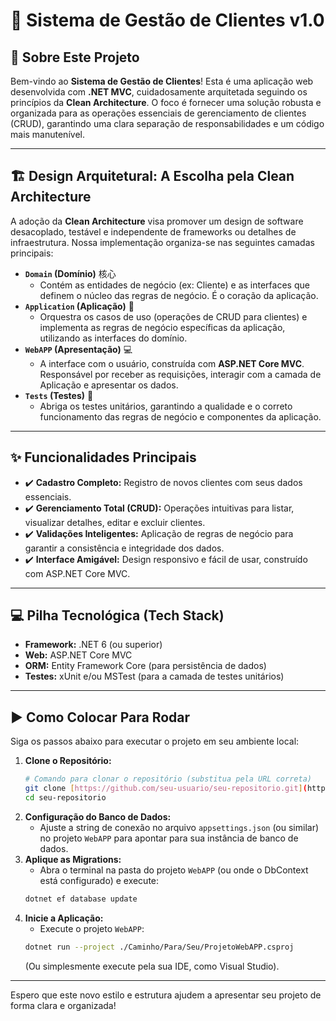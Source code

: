 # 🚀 Sistema de Gestão de Clientes v1.0

## 🌟 Sobre Este Projeto

Bem-vindo ao **Sistema de Gestão de Clientes**! Esta é uma aplicação web desenvolvida com **.NET MVC**, cuidadosamente arquitetada seguindo os princípios da **Clean Architecture**. O foco é fornecer uma solução robusta e organizada para as operações essenciais de gerenciamento de clientes (CRUD), garantindo uma clara separação de responsabilidades e um código mais manutenível.

---

## 🏗️ Design Arquitetural: A Escolha pela Clean Architecture

A adoção da **Clean Architecture** visa promover um design de software desacoplado, testável e independente de frameworks ou detalhes de infraestrutura. Nossa implementação organiza-se nas seguintes camadas principais:

* **`Domain` (Domínio)** 核心
    * Contém as entidades de negócio (ex: Cliente) e as interfaces que definem o núcleo das regras de negócio. É o coração da aplicação.
* **`Application` (Aplicação)** 🧠
    * Orquestra os casos de uso (operações de CRUD para clientes) e implementa as regras de negócio específicas da aplicação, utilizando as interfaces do domínio.
* **`WebAPP` (Apresentação)** 💻
    * A interface com o usuário, construída com **ASP.NET Core MVC**. Responsável por receber as requisições, interagir com a camada de Aplicação e apresentar os dados.
* **`Tests` (Testes)** 🧪
    * Abriga os testes unitários, garantindo a qualidade e o correto funcionamento das regras de negócio e componentes da aplicação.

---

## ✨ Funcionalidades Principais

* ✔️ **Cadastro Completo:** Registro de novos clientes com seus dados essenciais.
* ✔️ **Gerenciamento Total (CRUD):** Operações intuitivas para listar, visualizar detalhes, editar e excluir clientes.
* ✔️ **Validações Inteligentes:** Aplicação de regras de negócio para garantir a consistência e integridade dos dados.
* ✔️ **Interface Amigável:** Design responsivo e fácil de usar, construído com ASP.NET Core MVC.

---

## 💻 Pilha Tecnológica (Tech Stack)

* **Framework:** .NET 6 (ou superior)
* **Web:** ASP.NET Core MVC
* **ORM:** Entity Framework Core (para persistência de dados)
* **Testes:** xUnit e/ou MSTest (para a camada de testes unitários)

---

## ▶️ Como Colocar Para Rodar

Siga os passos abaixo para executar o projeto em seu ambiente local:

1.  **Clone o Repositório:**
    ```bash
    # Comando para clonar o repositório (substitua pela URL correta)
    git clone [https://github.com/seu-usuario/seu-repositorio.git](https://github.com/seu-usuario/seu-repositorio.git)
    cd seu-repositorio
    ```
2.  **Configuração do Banco de Dados:**
    * Ajuste a string de conexão no arquivo `appsettings.json` (ou similar) no projeto `WebAPP` para apontar para sua instância de banco de dados.
3.  **Aplique as Migrations:**
    * Abra o terminal na pasta do projeto `WebAPP` (ou onde o DbContext está configurado) e execute:
    ```bash
    dotnet ef database update
    ```
4.  **Inicie a Aplicação:**
    * Execute o projeto `WebAPP`:
    ```bash
    dotnet run --project ./Caminho/Para/Seu/ProjetoWebAPP.csproj
    ```
    (Ou simplesmente execute pela sua IDE, como Visual Studio).

---

Espero que este novo estilo e estrutura ajudem a apresentar seu projeto de forma clara e organizada!
